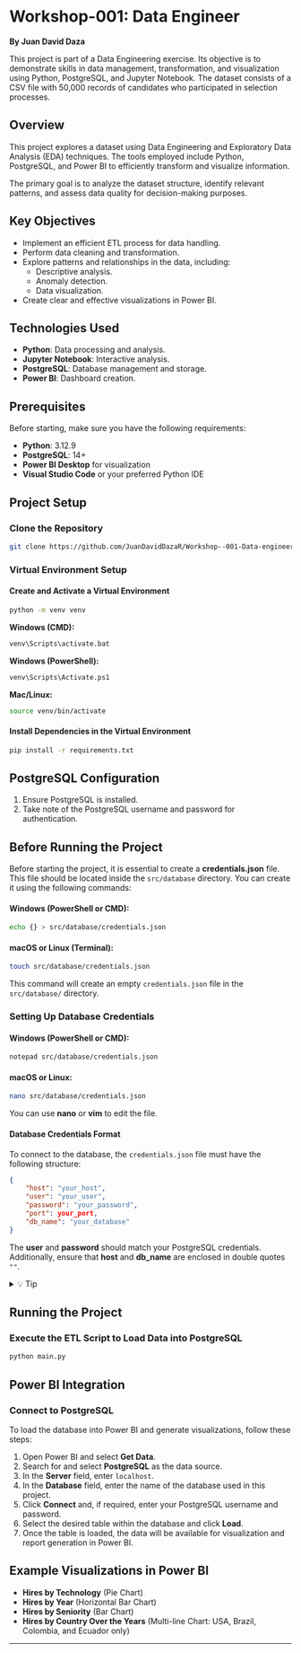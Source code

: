 # Workshop-001: Data Engineer

**By Juan David Daza**

This project is part of a Data Engineering exercise. Its objective is to demonstrate skills in data management, transformation, and visualization using Python, PostgreSQL, and Jupyter Notebook. The dataset consists of a CSV file with 50,000 records of candidates who participated in selection processes.

## Overview
This project explores a dataset using Data Engineering and Exploratory Data Analysis (EDA) techniques. The tools employed include Python, PostgreSQL, and Power BI to efficiently transform and visualize information.

The primary goal is to analyze the dataset structure, identify relevant patterns, and assess data quality for decision-making purposes.

## Key Objectives
- Implement an efficient ETL process for data handling.
- Perform data cleaning and transformation.
- Explore patterns and relationships in the data, including:
  - Descriptive analysis.
  - Anomaly detection.
  - Data visualization.
- Create clear and effective visualizations in Power BI.

## Technologies Used
- **Python**: Data processing and analysis.
- **Jupyter Notebook**: Interactive analysis.
- **PostgreSQL**: Database management and storage.
- **Power BI**: Dashboard creation.

## Prerequisites
Before starting, make sure you have the following requirements:
- **Python**: 3.12.9
- **PostgreSQL**: 14+
- **Power BI Desktop** for visualization
- **Visual Studio Code** or your preferred Python IDE

## Project Setup
### Clone the Repository
```sh
git clone https://github.com/JuanDavidDazaR/Workshop--001-Data-engineer.git
```

### Virtual Environment Setup
#### Create and Activate a Virtual Environment
```sh
python -m venv venv
```

**Windows (CMD):**
```sh
venv\Scripts\activate.bat
```

**Windows (PowerShell):**
```sh
venv\Scripts\Activate.ps1
```

**Mac/Linux:**
```sh
source venv/bin/activate
```

#### Install Dependencies in the Virtual Environment
```sh
pip install -r requirements.txt
```

## PostgreSQL Configuration
1. Ensure PostgreSQL is installed.
2. Take note of the PostgreSQL username and password for authentication.

## Before Running the Project
Before starting the project, it is essential to create a **credentials.json** file. This file should be located inside the `src/database` directory. You can create it using the following commands:

#### Windows (PowerShell or CMD):
```sh
echo {} > src/database/credentials.json
```

#### macOS or Linux (Terminal):
```sh
touch src/database/credentials.json
```

This command will create an empty `credentials.json` file in the `src/database/` directory.

### Setting Up Database Credentials
#### **Windows (PowerShell or CMD):**
```sh
notepad src/database/credentials.json
```

#### **macOS or Linux:**
```sh
nano src/database/credentials.json
```

You can use **nano** or **vim** to edit the file.

#### Database Credentials Format
To connect to the database, the `credentials.json` file must have the following structure:
```json
{
    "host": "your_host",
    "user": "your_user",  
    "password": "your_password",
    "port": your_port,
    "db_name": "your_database"
}
```
The **user** and **password** should match your PostgreSQL credentials. Additionally, ensure that **host** and **db_name** are enclosed in double quotes `""`.

<details>
  <summary>💡 Tip</summary>
  You can assign any name to **db_name**, and the database will be created with that name. However, avoid using an existing database name in PostgreSQL, as it may cause conflicts.
</details>

## Running the Project
### Execute the ETL Script to Load Data into PostgreSQL
```sh
python main.py
```

## Power BI Integration
### Connect to PostgreSQL
To load the database into Power BI and generate visualizations, follow these steps:

1. Open Power BI and select **Get Data**.
2. Search for and select **PostgreSQL** as the data source.
3. In the **Server** field, enter `localhost`.
4. In the **Database** field, enter the name of the database used in this project.
5. Click **Connect** and, if required, enter your PostgreSQL username and password.
6. Select the desired table within the database and click **Load**.
7. Once the table is loaded, the data will be available for visualization and report generation in Power BI.

## Example Visualizations in Power BI
- **Hires by Technology** (Pie Chart)
- **Hires by Year** (Horizontal Bar Chart)
- **Hires by Seniority** (Bar Chart)
- **Hires by Country Over the Years** (Multi-line Chart: USA, Brazil, Colombia, and Ecuador only)

---


